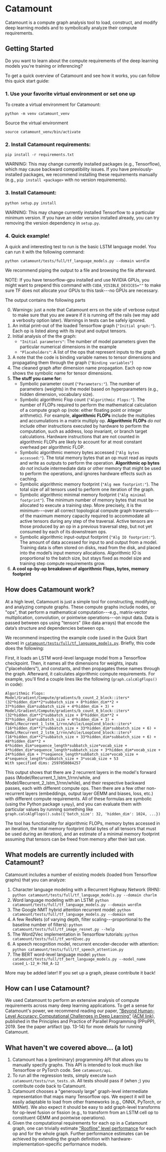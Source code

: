 # Catamount

Catamount is a compute graph analysis tool to load, construct, and modify deep learning models and to symbolically analyze their compute requirements.


## Getting Started

   Do you want to learn about the compute requirements of the deep learning models you're training or inferencing?

   To get a quick overview of Catamount and see how it works, you can follow this quick start guide:


   ### 1. Use your favorite virtual environment or set one up

   To create a virtual environment for Catamount:

   ```
   python -m venv catamount_venv
   ```

   Source the virtual environment

   ```
   source catamount_venv/bin/activate
   ```


   ### 2. Install Catamount requirements:

   ```
   pip install -r requirements.txt
   ```

   WARNING: This may change currently installed packages (e.g., Tensorflow), which may cause backward compatibility issues. If you have previously-installed packages, we recommend installing these requirements manually (e.g., `pip install <package>` with no version requirements).


   ### 3. Install Catamount:

   ```
   python setup.py install
   ```

   WARNING: This may change currently installed Tensorflow to a particular minimum version. If you have an older version installed already, you can try removing the version dependency in `setup.py`.


   ### 4. Quick example!

   A quick and interesting test to run is the basic LSTM language model. You can run it with the following command:

   ```
   python catamount/tests/full/tf_language_models.py --domain wordlm
   ```

   We recommend piping the output to a file and browsing the file afterward.

   NOTE: If you have tensorflow-gpu installed and use NVIDIA GPUs, you might want to prepend this command with `CUDA_VISIBLE_DEVICES=""` to make sure TF does not allocate your GPUs to this task---no GPUs are necessary.


   The output contains the following parts

   0. Warnings: just a note that Catamount errs on the side of verbose output to make sure that you are aware if it is running off the rails (we may add a verbosity option later). Warnings in tests can be safely ignored.
   1. An initial print-out of the loaded Tensorflow graph (`"Initial graph:"`). Each op is listed along with its input and output tensors.
   2. Initial analysis of the the graph:
      * `"Initial parameters"`: The number of model parameters given the particular numerical dimensions in the example
      * `"Placeholders"`: A list of the ops that represent inputs to the graph
   3. A note that the code is binding variable names to tensor dimensions and propagating them through the graph (`"Binding variables"`)
   4. The cleaned graph after dimension name propagation. Each op now shows the symbolic name for tensor dimensions.
   5. __The stuff you came for:__
      * Symbolic parameter count (`"Parameters:"`). The number of parameters (weights) in the model based on hyperparameters (e.g., hidden dimension, vocabulary size).
      * Symbolic algorithmic Flop count (`"Algorithmic Flops:"`). The number of FLOPs required to perform the mathematical calculation of a compute graph op (note: either floating point or integer arithmetic). For example, __algorithmic FLOPs__ include the multiplies and accumulations in a matrix multiply op. __Algorithmic FLOPs__ *do not* include other instructions executed by hardware to perform the computation, such as address, loop invariant, or branch target calculations. Hardware instructions that are not counted in algorithmic FLOPs are likely to account for at most constant overhead per algorithmic FLOP.
      * Symbolic algorithmic memory bytes accessed (`"Alg bytes accessed:"`). The total memory bytes that an op must read as inputs and write as outputs to perform the operation. __Algorithmic op bytes__ *do not* include intermediate data or other memory that might be used to perform the operations, and ignores hardware effects such as caching.
      * Symbolic algorithmic memory footprint (`"Alg mem footprint:"`). The total size of all tensors used to perform one iteration of the graph.
      * Symbolic algorithmic minimal memory footprint (`"Alg minimal footprint"`). The minimum number of memory bytes that must be allocated to execute a training step. More precisely, it is the minimum---over all correct topological compute graph traversals---of the maximum memory capacity required to accommodate all active tensors during any step of the traversal. Active tensors are those produced by an op in a previous traversal step, but not yet consumed by each of its downstream ops.
      * Symbolic algorithmic input-output footprint (`"Alg IO footprint:"`). The amount of data accessed for input to and output from a model. Training data is often stored on disks, read from the disk, and placed into the model’s input memory allocations. Algorithmic IO is proportional to the batch size, but stays fixed as model size and training step compute requirements grow.
   6. __A cool op-by-op breakdown of algorithmic Flops, bytes, memory footprint__


## How does Catamount work?

At a high level, Catamount is just a simple tool for constructing, modifying, and analyzing compute graphs. These compute graphs include nodes, or "ops", that perform a mathematical computation---e.g., matrix-vector multiplication, convolution, or pointwise operations---on input data. Data is passed between ops using "tensors" (like data arrays) that encode the data’s structure and dependencies between ops.

We recommend inspecting the example code (used in the Quick Start above) in [`catamount/tests/full/tf_language_models.py`](https://github.com/baidu-research/catamount/blob/master/catamount/tests/full/tf_language_models.py). Briefly, this code does the following:

First, it loads an LSTM word-level language model from a Tensorflow checkpoint. Then, it names all the dimensions for weights, inputs ("placeholders"), and constants, and then propagates these names through the graph. Afterward, it calculates algorithmic compute requirements. For example, you'll find a couple lines like the following (`graph.calcAlgFlops()` in code):
```
Algorithmic Flops: Model/Gradient/Compute/gradients/b_count_2_block::iters*(32*hidden_dim**2*subbatch_size + 8*hidden_dim**2 + 37*hidden_dim*subbatch_size + 4*hidden_dim + 3) + Model/Gradient/Compute/gradients/b_count_6_block::iters*(32*hidden_dim**2*subbatch_size + 8*hidden_dim**2 + 37*hidden_dim*subbatch_size + 4*hidden_dim + 3) + Model/Recurrent_1_lstm_1/rnn/while/LoopCond_block::iters*(16*hidden_dim**2*subbatch_size + 33*hidden_dim*subbatch_size + 6) + Model/Recurrent_2_lstm_1/rnn/while/LoopCond_block::iters*(16*hidden_dim**2*subbatch_size + 33*hidden_dim*subbatch_size + 6) + 48*hidden_dim**2 + 6*hidden_dim*sequence_length*subbatch_size*vocab_size + 4*hidden_dim*sequence_length*subbatch_size + 3*hidden_dim*vocab_size + 24*hidden_dim + 7*sequence_length*subbatch_size*vocab_size + 4*sequence_length*subbatch_size + 3*vocab_size + 53
With specified dims: 2597058084257
```

This output shows that there are 2 recurrent layers in the model's forward pass (Model/Recurrent_1_lstm_1/rnn/while, and Model/Recurrent_2_lstm_1/rnn/while), and their respective backward passes, each with different compute ops. Then there are a few other non-recurrent layers (embeddings, output layer GEMM and biases, loss, etc.) with different compute requirements. All of these formulas are symbolic (using the Python package `sympy`), and you can evaluate them with particular values by running something like `graph.calcAlgFlops().subs({'batch_size': 32, 'hidden_dim': 1024, ...})`

The tool has functionality for algorithmic FLOPs, memory bytes accessed in an iteration, the total memory footprint (total bytes of all tensors that must be used during an iteration), and an estimate of a minimal memory footprint assuming that tensors can be freed from memory after their last use.


## What models are currently included with Catamount?

Catamount includes a number of existing models (loaded from Tensorflow graphs) that you can analyze:

1. Character language modeling with a Recurrent Highway Network (RHN): `python catamount/tests/full/tf_language_models.py --domain charlm`
2. Word language modeling with an LSTM: `python catamount/tests/full/tf_language_models.py --domain wordlm`
3. The Google NMT hybrid attention recurrent model: `python catamount/tests/full/tf_language_models.py --domain nmt`
4. A few ResNets (of varying depth, filter scaling---proportional to the baseline number of filters): `python catamount/tests/full/tf_image_resnet.py --help`
5. The Word2Vec implementation in Tensorflow tutorials: `python catamount/tests/full/tf_word2vec.py`
6. A speech recognition model, recurrent encoder-decoder with attention: `python catamount/tests/full/tf_speech_attention.py`
7. The BERT word-level language model: `python catamount/tests/full/tf_bert_language_models.py --model_name cased_L-12_H-768_A-12`

More may be added later! If you set up a graph, please contribute it back!


## How can I use Catamount?

We used Catamount to perform an extensive analysis of compute requirements across many deep learning applications. To get a sense for Catamount's power, we recommend reading our paper, ["Beyond Human-Level Accuracy: Computational Challenges in Deep Learning"](https://github.com/baidu-research/catamount/blob/master/reference/ppopp_2019_paper/PPoPP_2019_Projecting_Deep_Learning_Hardware_Requirements_Final.pdf) ([ACM link](https://dl.acm.org/citation.cfm?id=3295710)), published in the Principles and Practice of Parallel Programming (PPoPP), 2019. See the paper artifact (pp. 13-14) for more details for running Catamount.


## What haven't we covered above... (a lot)

   1. Catamount has a (preliminary) programming API that allows you to manually specify graphs. This API is intended to look much like Tensorflow or PyTorch code. See `catamount/api`.
   2. To run all the regression tests, simply execute `bash catamount/tests/run_tests.sh`. All tests should pass if (when ;) you contribute code back to Catamount.
   3. Catamount chooses a "generously large" graph-level intermediate representation that maps many Tensorflow ops. We expect it will be easily adaptable to load from other frameworks (e.g., ONNX, PyTorch, or MXNet). We also expect it should be easy to add graph-level transforms for op-level fusion or fission (e.g., to transform from an LSTM cell op to constituent GEMM and pointwise operations).
   4. Given the computational requirements for each op in a Catamount graph, one can trivially estimate ["Roofline" level performance](https://people.eecs.berkeley.edu/~kubitron/courses/cs252-S12/handouts/papers/RooflineVyNoYellow.pdf) for each op and for the whole graph. Further performance estimates can be achieved by extending the graph definition with hardware-implementation-specific performance models.

